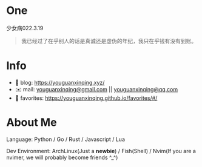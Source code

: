 
# One 
 
  
少女病022.3.19 
 
>我已经过了在乎别人的话是真诚还是虚伪的年纪，我只在乎钱有没有到账。        
 

# Info

- 📝 blog: https://youguanxinqing.xyz/
- ✉️  mail: youguanxinqing@gmail.com || youguanxinqing@qq.com
- 📙 favorites: https://youguanxinqing.github.io/favorites/#/

# About Me

Language: Python / Go / Rust / Javascript / Lua

Dev Environment: ArchLinux(Just a **newbie**) / Fish(Shell) / Nvim(If you are a nvimer, we will probably become friends ^_^)

